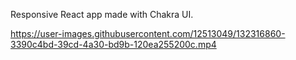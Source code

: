 Responsive React app made with Chakra UI.

https://user-images.githubusercontent.com/12513049/132316860-3390c4bd-39cd-4a30-bd9b-120ea255200c.mp4
